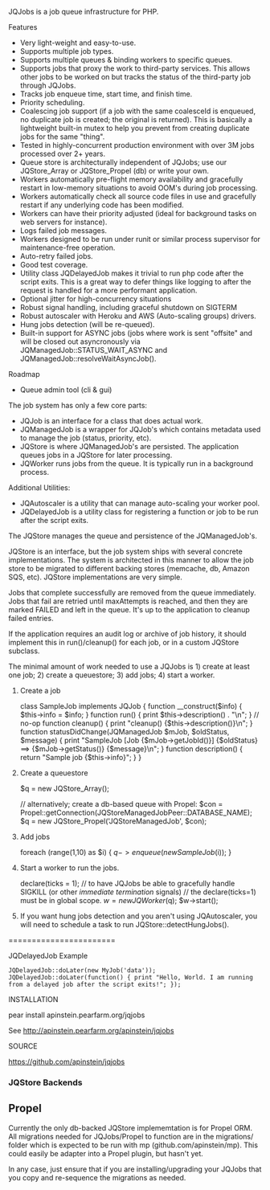JQJobs is a job queue infrastructure for PHP.

Features

* Very light-weight and easy-to-use.
* Supports multiple job types.
* Supports multiple queues & binding workers to specific queues.
* Supports jobs that proxy the work to third-party services. This allows other jobs to be worked on but tracks the status of the third-party job through JQJobs.
* Tracks job enqueue time, start time, and finish time.
* Priority scheduling.
* Coalescing job support (if a job with the same coalesceId is enqueued, no duplicate job is created; the original is returned). This is basically a lightweight built-in mutex to help you prevent from creating duplicate jobs for the same "thing".
* Tested in highly-concurrent production environment with over 3M jobs processed over 2+ years.
* Queue store is architecturally independent of JQJobs; use our JQStore_Array or JQStore_Propel (db) or write your own.
* Workers automatically pre-flight memory availability and gracefully restart in low-memory situations to avoid OOM's during job processing.
* Workers automatically check all source code files in use and gracefully restart if any underlying code has been modified.
* Workers can have their priority adjusted (ideal for background tasks on web servers for instance).
* Logs failed job messages.
* Workers designed to be run under runit or similar process supervisor for maintenance-free operation.
* Auto-retry failed jobs.
* Good test coverage.
* Utility class JQDelayedJob makes it trivial to run php code after the script exits. This is a great way to defer things like logging to after the request is handled for a more performant application.
* Optional jitter for high-concurrency situations
* Robust signal handling, including graceful shutdown on SIGTERM
* Robust autoscaler with Heroku and AWS (Auto-scaling groups) drivers.
* Hung jobs detection (will be re-queued).
* Built-in support for ASYNC jobs (jobs where work is sent "offsite" and will be closed out asyncronously via JQManagedJob::STATUS_WAIT_ASYNC and JQManagedJob::resolveWaitAsyncJob().

Roadmap
* Queue admin tool (cli & gui)

The job system has only a few core parts:

* JQJob is an interface for a class that does actual work.
* JQManagedJob is a wrapper for JQJob's which contains metadata used to manage the job (status, priority, etc).
* JQStore is where JQManagedJob's are persisted. The application queues jobs in a JQStore for later processing.
* JQWorker runs jobs from the queue. It is typically run in a background process.

Additional Utilities:
* JQAutoscaler is a utility that can manage auto-scaling your worker pool.
* JQDelayedJob is a utility class for registering a function or job to be run after the script exits.

The JQStore manages the queue and persistence of the JQManagedJob's.

JQStore is an interface, but the job system ships with several concrete implementations. The system is architected
in this manner to allow the job store to be migrated to different backing stores (memcache, db, Amazon SQS, etc).
JQStore implementations are very simple.

Jobs that complete successfully are removed from the queue immediately. Jobs that fail are retried until maxAttempts is reached, and then they are marked FAILED and
left in the queue. It's up to the application to cleanup failed entries.

If the application requires an audit log or archive of job history, it should implement this in run()/cleanup() for each job, or in a custom JQStore subclass.

The minimal amount of work needed to use a JQJobs is 1) create at least one job; 2) create a queuestore; 3) add jobs; 4) start a worker.

1) Create a job

    class SampleJob implements JQJob
    {
        function __construct($info) { $this->info = $info; }
        function run() { print $this->description() . "\n"; } // no-op
        function cleanup() { print "cleanup() {$this->description()}\n"; }
        function statusDidChange(JQManagedJob $mJob, $oldStatus, $message) { print "SampleJob [Job {$mJob->getJobId()}] {$oldStatus} ==> {$mJob->getStatus()} {$message}\n"; }
        function description() { return "Sample job {$this->info}"; }
    }

2) Create a queuestore

	$q = new JQStore_Array();

    // alternatively; create a db-based queue with Propel:
    $con = Propel::getConnection(JQStoreManagedJobPeer::DATABASE_NAME);
    $q = new JQStore_Propel('JQStoreManagedJob', $con);

3) Add jobs

    foreach (range(1,10) as $i) {
        $q->enqueue(new SampleJob($i));
    }

4) Start a worker to run the jobs.

    declare(ticks = 1);       // to have JQJobs be able to gracefully handle SIGKILL (or other *immediate termination* signals)
                              // the declare(ticks=1) must be in global scope.
    $w = new JQWorker($q);
    $w->start();

5) If you want hung jobs detection and you aren't using JQAutoscaler, you will need to schedule a task to run JQStore::detectHungJobs().

=======================

JQDelayedJob Example

    JQDelayedJob::doLater(new MyJob('data'));
    JQDelayedJob::doLater(function() { print "Hello, World. I am running from a delayed job after the script exits!"; });

INSTALLATION

pear install apinstein.pearfarm.org/jqjobs

See http://apinstein.pearfarm.org/apinstein/jqjobs

SOURCE

https://github.com/apinstein/jqjobs

### JQStore Backends

## Propel
Currently the only db-backed JQStore implememtation is for Propel ORM. All migrations needed for JQJobs/Propel to function are in the migrations/ folder which is expected to be run with mp (github.com/apinstein/mp). This could easily be adapter into a Propel plugin, but hasn't yet.

In any case, just ensure that if you are installing/upgrading your JQJobs that you copy and re-sequence the migrations as needed.

